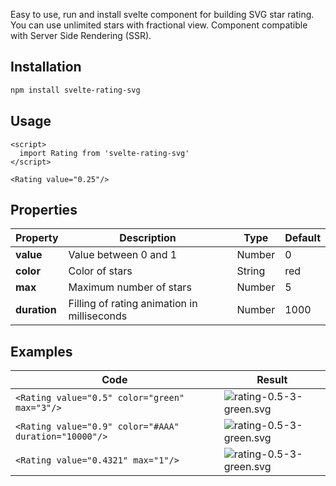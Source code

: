 Easy to use, run and install svelte component for building SVG star rating. You can use unlimited stars with fractional view. Component compatible with Server Side Rendering (SSR).


## Installation
```bash
npm install svelte-rating-svg
```

## Usage

```svelte
<script>
  import Rating from 'svelte-rating-svg'
</script>

<Rating value="0.25"/>
```

## Properties

| Property | Description | Type | Default |
| --- | --- | --- | --- |
| **value** | Value between 0 and 1 | Number | 0 |
| **color** | Color of stars | String | red |
| **max** | Maximum number of stars | Number | 5 |
| **duration** | Filling of rating animation in milliseconds | Number | 1000 |

## Examples

| Code | Result |
| --- | --- |
| `<Rating value="0.5" color="green" max="3"/>` | ![rating-0.5-3-green.svg](https://svelte-rating-svg.vercel.app/rating-0.5-3-green.svg) |
| `<Rating value="0.9" color="#AAA" duration="10000"/>` | ![rating-0.5-3-green.svg](https://svelte-rating-svg.vercel.app/rating-0.9-5-%23AAA.svg) |
| `<Rating value="0.4321" max="1"/>` | ![rating-0.5-3-green.svg](https://svelte-rating-svg.vercel.app/rating-0.4321-1-red.svg) |
